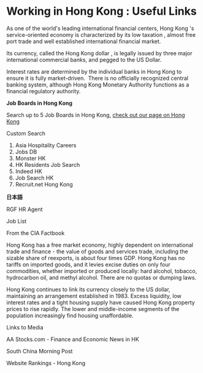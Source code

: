 
 # Working in Hong Kong : Useful Links
 <p>
  As one of the world's leading international financial centers,
  Hong Kong 's service-oriented economy is characterized by its low taxation ,
  almost free port trade and well established international financial market.&nbsp;
</p>
<p>
  Its currency, called the Hong Kong dollar , is legally issued by three major
  international commercial banks, and pegged to the US Dollar.
</p>
<p>
  Interest rates are determined by the individual banks in Hong Kong to ensure
  it is fully market-driven.&nbsp; There is no officially recognized central banking
  system, although Hong Kong Monetary Authority functions as a financial regulatory
  authority.
</p>
<p>
  <span class="wysiwyg-font-size-large"><strong>Job Boards in Hong Kong</strong></span>
</p>
<p>
  Search up to 5 Job Boards in Hong Kong,
  <a href="https://www.audiologiks.com/InterJobs/Asia/hong_kong.php">check out our page on Hong Kong</a>&nbsp;
</p>
<p>Custom Search</p>
<ol>
  <li>Asia Hospitality Careers</li>
  <li>Jobs DB</li>
  <li>Monster HK</li>
  <li>HK Residents Job Search</li>
  <li>Indeed HK</li>
  <li>Job Search HK</li>
  <li>Recruit.net Hong Kong</li>
</ol>
<p>
  <span class="wysiwyg-underline"><strong>日本語 </strong></span>
</p>
<p>RGF HR Agent</p>
<p>Job List</p>
<p>
  <span class="wysiwyg-font-size-large">From the CIA Factbook </span>
</p>
<p>
  Hong Kong has a free market economy, highly dependent on international trade
  and finance - the value of goods and services trade, including the sizable share
  of reexports, is about four times GDP. Hong Kong has no tariffs on imported goods,
  and it levies excise duties on only four commodities, whether imported or produced
  locally: hard alcohol, tobacco, hydrocarbon oil, and methyl alcohol. There are
  no quotas or dumping laws.
</p>
<p>
  Hong Kong continues to link its currency closely to the US dollar, maintaining
  an arrangement established in 1983. Excess liquidity, low interest rates and
  a tight housing supply have caused Hong Kong property prices to rise rapidly.
  The lower and middle-income segments of the population increasingly find housing
  unaffordable.
</p>
<p>
  <span class="wysiwyg-font-size-large">Links to Media </span>
</p>
<p>AA Stocks.com - Finance and Economic News in HK</p>
<p>South China Morning Post</p>
<p>Website Rankings - Hong Kong</p>
